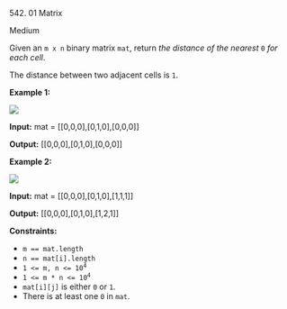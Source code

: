 542\. 01 Matrix

Medium

Given an `m x n` binary matrix `mat`, return _the distance of the nearest_ `0` _for each cell_.

The distance between two adjacent cells is `1`.

**Example 1:**

![](https://leetcode-in-java.github.io/src/main/java/g0501_0600/s0542_01_matrix/01-1-grid.jpg)

**Input:** mat = [[0,0,0],[0,1,0],[0,0,0]]

**Output:** [[0,0,0],[0,1,0],[0,0,0]]

**Example 2:**

![](https://leetcode-in-java.github.io/src/main/java/g0501_0600/s0542_01_matrix/01-2-grid.jpg)

**Input:** mat = [[0,0,0],[0,1,0],[1,1,1]]

**Output:** [[0,0,0],[0,1,0],[1,2,1]]

**Constraints:**

*   `m == mat.length`
*   `n == mat[i].length`
*   <code>1 <= m, n <= 10<sup>4</sup></code>
*   <code>1 <= m * n <= 10<sup>4</sup></code>
*   `mat[i][j]` is either `0` or `1`.
*   There is at least one `0` in `mat`.